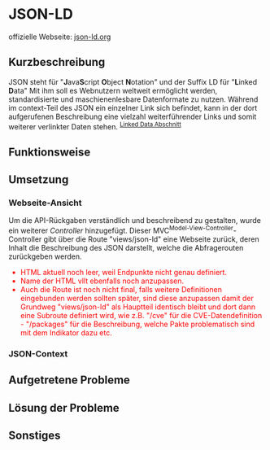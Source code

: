# JSON-LD
offizielle Webseite: [json-ld.org](https://json-ld.org/)

## Kurzbeschreibung
JSON steht für "**J**ava**S**cript **O**bject **N**otation" und der Suffix LD für "**L**inked **D**ata"
Mit ihm soll es Webnutzern weltweit ermöglicht werden, standardisierte und maschienenlesbare Datenformate zu nutzen.
Während im context-Teil des JSON ein einzelner Link sich befindet, kann in der dort aufgerufenen Beschreibung eine vielzahl weiterführender Links und somit weiterer verlinkter Daten stehen. <sup>[Linked Data Abschnitt](https://json-ld.org/)</sup>

## Funktionsweise

## Umsetzung
### Webseite-Ansicht
Um die API-Rückgaben verständlich und beschreibend zu gestalten, wurde ein weiterer *Controller* hinzugefügt.
Dieser MVC<sup>Model-View-Controller</sup>-Controller gibt über die Route "views/json-ld" eine Webseite zurück, deren Inhalt die Beschreibung des JSON darstellt, welche die Abfragerouten zurückgeben werden.

<label style="color: red">
    <ul>
        <li>
            HTML aktuell noch leer, weil Endpunkte nicht genau definiert.
        </li>
        <li>
            Name der HTML vllt ebenfalls noch anzupassen.
        </li>
        <li>
            Auch die Route ist noch nicht final, falls weitere Definitionen eingebunden werden sollten später, sind diese anzupassen damit der Grundweg "views/json-ld" als Hauptteil identisch bleibt und dort dann eine Subroute definiert wird, wie z.B. "/cve" für die CVE-Datendefinition - "/packages" für die Beschreibung, welche Pakte problematisch sind mit dem Indikator dazu etc.
        </li>
    </ul>
</label>

### JSON-Context

## Aufgetretene Probleme

## Lösung der Probleme

## Sonstiges
